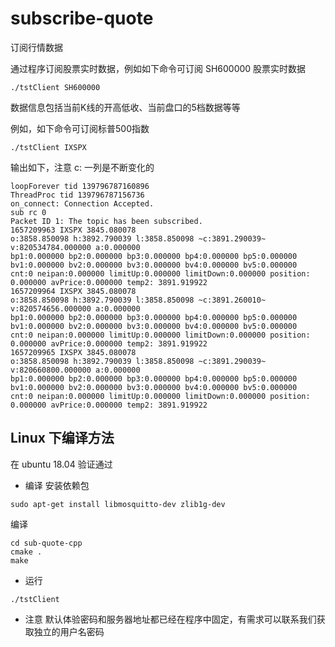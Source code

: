 # subscribe-quote
订阅行情数据

通过程序订阅股票实时数据，例如如下命令可订阅 SH600000 股票实时数据
```
./tstClient SH600000
```
数据信息包括当前K线的开高低收、当前盘口的5档数据等等

例如，如下命令可订阅标普500指数
```
./tstClient IXSPX
```

输出如下，注意 c: 一列是不断变化的
```
loopForever tid 139796787160896
ThreadProc tid 139796787156736
on_connect: Connection Accepted.
sub rc 0
Packet ID 1: The topic has been subscribed.
1657209963 IXSPX 3845.080078
o:3858.850098 h:3892.790039 l:3858.850098 ~c:3891.290039~ v:820534784.000000 a:0.000000
bp1:0.000000 bp2:0.000000 bp3:0.000000 bp4:0.000000 bp5:0.000000
bv1:0.000000 bv2:0.000000 bv3:0.000000 bv4:0.000000 bv5:0.000000
cnt:0 neipan:0.000000 limitUp:0.000000 limitDown:0.000000 position: 0.000000 avPrice:0.000000 temp2: 3891.919922
1657209964 IXSPX 3845.080078
o:3858.850098 h:3892.790039 l:3858.850098 ~c:3891.260010~ v:820574656.000000 a:0.000000
bp1:0.000000 bp2:0.000000 bp3:0.000000 bp4:0.000000 bp5:0.000000
bv1:0.000000 bv2:0.000000 bv3:0.000000 bv4:0.000000 bv5:0.000000
cnt:0 neipan:0.000000 limitUp:0.000000 limitDown:0.000000 position: 0.000000 avPrice:0.000000 temp2: 3891.919922
1657209965 IXSPX 3845.080078
o:3858.850098 h:3892.790039 l:3858.850098 ~c:3891.290039~ v:820660800.000000 a:0.000000
bp1:0.000000 bp2:0.000000 bp3:0.000000 bp4:0.000000 bp5:0.000000
bv1:0.000000 bv2:0.000000 bv3:0.000000 bv4:0.000000 bv5:0.000000
cnt:0 neipan:0.000000 limitUp:0.000000 limitDown:0.000000 position: 0.000000 avPrice:0.000000 temp2: 3891.919922
```

## Linux 下编译方法
在 ubuntu 18.04 验证通过

* 编译
安装依赖包
```
sudo apt-get install libmosquitto-dev zlib1g-dev
```
编译
```
cd sub-quote-cpp
cmake .
make
```

* 运行
```
./tstClient
```

* 注意
默认体验密码和服务器地址都已经在程序中固定，有需求可以联系我们获取独立的用户名密码
